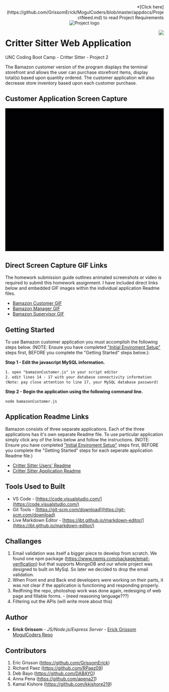 <div align="right">
*[Click here](https://github.com/GrissomErick/MogulCoders/blob/master/appdocs/ProjectNeed.md) to read Project Requirements
</div>

<div align="center">
<img src="https://github.com/GrissomErick/MogulCoders/blob/master/images/crittersitter.png?raw=true" alt="Project logo"></img>
</div>

<img src="https://github.com/GrissomErick/MogulCoders/blob/master/images/mogulcoders.png?raw=true" align="right"></img>

# Critter Sitter Web Application
 UNC Coding Boot Camp - Critter Sitter - Project 2
 <p></p>
 


The Bamazon customer version of the program displays the terminal storefront and allows the user can purchase storefront items, display total(s) based upon quantity ordered. The customer application will also decrease store inventory based upon each customer purchase.

## Customer Application Screen Capture
<img src="https://github.com/GrissomErick/Bamazon/blob/master/images/BamazonCustomer.gif?raw=true" alt="Customer App GIF"></img>
</p>

## Direct Screen Capture GIF Links
The homework submission guide outlines animated screenshots or video is required to submit this homework assignment. I have included direct links below and embedded GIF images within the individual application Readme files.

* <a href="http://s3.amazonaws.com/ewg.uncbc/Bamazon/BamazonCustomer.gif" target="_blank">Bamazon Customer GIF</a>
* <a href="http://s3.amazonaws.com/ewg.uncbc/Bamazon/BamazonManager.gif" target="_blank">Bamazon Manager GIF</a>
* <a href="http://s3.amazonaws.com/ewg.uncbc/Bamazon/BamazonSupervisor.gif" target="_blank">Bamazon Supervisor GIF</a>

## Getting Started
To use Bamazon customer application you must accomplish the following steps below. (NOTE: Ensure you have completed ["Initial Enviroment Setup"](https://github.com/GrissomErick/Bamazon#initial-environment-setup) steps first, BEFORE you complete the "Getting Started" steps below.):

**Step 1 - Edit the javascript MySQL information.**
```
1. open "bamazonCustomer.js" in your script editor
2. edit lines 14 - 17 with your database connectivity information
(Note: pay close attention to line 17, your MySQL database password)
```
**Step 2 - Begin the application using the following command line.**
```
node bamazonCustomer.js
```
## Application Readme Links
Bamazon consists of three separate applications. Each of the three applications has it's own separate Readme file. To use particular  application simply click any of the links below and follow the instructions. (NOTE: Ensure you have completed ["Initial Enviroment Setup"](https://github.com/GrissomErick/Bamazon#initial-environment-setup) steps first, BEFORE you complete the "Getting Started" steps for each seperate application Readme file.)

* [Critter Sitter Users' Readme](https://github.com/GrissomErick/MogulCoders/blob/master/README.md)
* [Critter Sitter Application Readme](https://github.com/GrissomErick/MogulCoders/blob/master/appdocs/MogulCoders.md)


## Tools Used to Built

* VS Code - [https://code.visualstudio.com/](https://code.visualstudio.com/)
* Git Tools - [https://git-scm.com/download](https://git-scm.com/download)
* Live Markdown Editor - [https://jbt.github.io/markdown-editor/](https://jbt.github.io/markdown-editor/)

## Challanges
1. Email validation was itself a bigger piece to develop from scratch.  We found one npm package (https://www.npmjs.com/package/email-verification) but that supports MongoDB and our whole project was designed to built on MySql.  So later we decided to drop the email validation.
2. When Front end and Back end developers were working on their parts, it was not clear if the application is functioning and responding properly.
3. Redfining the repo, photoshop work was done again, redesiging of web page and fillable forms. - (need reasoning language???)
4. Filtering out the APIs (will write more about this)

## Author

* **Erick Grissom** - *JS/Node.js/Express Server* - [Erick Grissom MogulCoders Repo](https://github.com/GrissomErick/MogulCoders)

## Contributors
1. Eric Grisson   (https://github.com/GrissomErick)
2. Richard Paez   (https://github.com/RPaez09)
3. Deb Bayo       (https://github.com/DABAYO)
4. Anna Pena      (https://github.com/apena21)
5. Kamal Kishore  (https://github.com/kkishore219)


